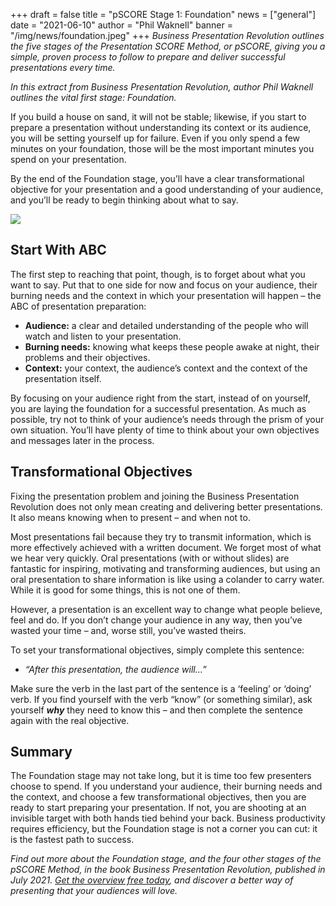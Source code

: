 +++
draft = false
title = "pSCORE Stage 1: Foundation"
news = ["general"]
date = "2021-06-10"
author = "Phil Waknell"
banner = "/img/news/foundation.jpeg"
+++
*Business Presentation Revolution outlines the five stages of the Presentation SCORE Method, or pSCORE, giving you a simple, proven process to follow to prepare and deliver successful presentations every time.*

*In this extract from Business Presentation Revolution, author Phil Waknell outlines the vital first stage: Foundation.*

If you build a house on sand, it will not be stable; likewise, if you start to prepare a presentation without understanding its context or its audience, you will be setting yourself up for failure. Even if you only spend a few minutes on your foundation, those will be the most important minutes you spend on your presentation.

By the end of the Foundation stage, you’ll have a clear transformational objective for your presentation and a good understanding of your audience, and you’ll be ready to begin thinking about what to say.

![](/img/news/foundation.jpeg)

## Start With ABC

The first step to reaching that point, though, is to forget about what you want to say. Put that to one side for now and focus on your audience, their burning needs and the context in which your presentation will happen – the ABC of presentation preparation:

* **Audience:** a clear and detailed understanding of the people who will watch and listen to your presentation.
* **Burning needs:** knowing what keeps these people awake at night, their problems and their objectives.
* **Context:** your context, the audience’s context and the context of the presentation itself.

By focusing on your audience right from the start, instead of on yourself, you are laying the foundation for a successful presentation. As much as possible, try not to think of your audience’s needs through the prism of your own situation. You’ll have plenty of time to think about your own objectives and messages later in the process.



## Transformational Objectives

Fixing the presentation problem and joining the Business Presentation Revolution does not only mean creating and delivering better presentations. It also means knowing when to present – and when not to.

Most presentations fail because they try to transmit information, which is more effectively achieved with a written document. We forget most of what we hear very quickly. Oral presentations (with or without slides) are fantastic for inspiring, motivating and transforming audiences, but using an oral presentation to share information is like using a colander to carry water. While it is good for some things, this is not one of them. 

However, a presentation is an excellent way to change what people believe, feel and do. If you don’t change your audience in any way, then you’ve wasted your time – and, worse still, you’ve wasted theirs. 

To set your transformational objectives, simply complete this sentence:

* *“After this presentation, the audience will…”*

Make sure the verb in the last part of the sentence is a ‘feeling’ or ‘doing’ verb. If you find yourself with the verb “know” (or something similar), ask yourself ***why*** they need to know this – and then complete the sentence again with the real objective.



## Summary

The Foundation stage may not take long, but it is time too few presenters choose to spend. If you understand your audience, their burning needs and the context, and choose a few transformational objectives, then you are ready to start preparing your presentation. If not, you are shooting at an invisible target with both hands tied behind your back. Business productivity requires efficiency, but the Foundation stage is not a corner you can cut: it is the fastest path to success.

*Find out more about the Foundation stage, and the four other stages of the pSCORE Method, in the book Business Presentation Revolution, published in July 2021. [Get the overview free today](http://book.businesspresentationrevolution.com), and discover a better way of presenting that your audiences will love.*